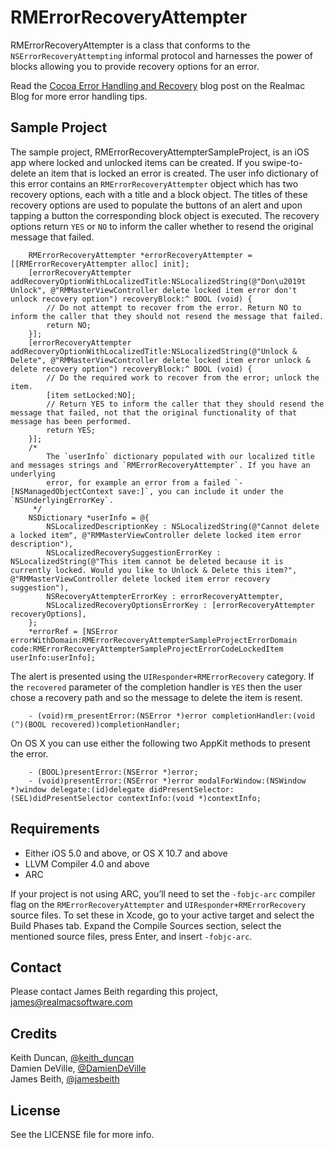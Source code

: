 # RMErrorRecoveryAttempter

RMErrorRecoveryAttempter is a class that conforms to the `NSErrorRecoveryAttempting` informal protocol and harnesses the power of blocks allowing you to provide recovery options for an error.

Read the [Cocoa Error Handling and Recovery](http://www.realmacsoftware.com/blog/cocoa-error-handling-and-recovery) blog post on the Realmac Blog for more error handling tips.

## Sample Project

The sample project, RMErrorRecoveryAttempterSampleProject, is an iOS app where locked and unlocked items can be created. If you swipe-to-delete an item that is locked an error is created. The user info dictionary of this error contains an `RMErrorRecoveryAttempter` object which has two recovery options, each with a title and a block object. The titles of these recovery options are used to populate the buttons of an alert and upon tapping a button the corresponding block object is executed. The recovery options return `YES` or `NO` to inform the caller whether to resend the original message that failed.
```objc
	RMErrorRecoveryAttempter *errorRecoveryAttempter = [[RMErrorRecoveryAttempter alloc] init];
	[errorRecoveryAttempter addRecoveryOptionWithLocalizedTitle:NSLocalizedString(@"Don\u2019t Unlock", @"RMMasterViewController delete locked item error don't unlock recovery option") recoveryBlock:^ BOOL (void) {
		// Do not attempt to recover from the error. Return NO to inform the caller that they should not resend the message that failed.
		return NO;
	}];
	[errorRecoveryAttempter addRecoveryOptionWithLocalizedTitle:NSLocalizedString(@"Unlock & Delete", @"RMMasterViewController delete locked item error unlock & delete recovery option") recoveryBlock:^ BOOL (void) {
		// Do the required work to recover from the error; unlock the item.
		[item setLocked:NO];
		// Return YES to inform the caller that they should resend the message that failed, not that the original functionality of that message has been performed.
		return YES;
	}];
	/*
		The `userInfo` dictionary populated with our localized title and messages strings and `RMErrorRecoveryAttempter`. If you have an underlying 
		error, for example an error from a failed `-[NSManagedObjectContext save:]`, you can include it under the `NSUnderlyingErrorKey`.
	 */
	NSDictionary *userInfo = @{
		NSLocalizedDescriptionKey : NSLocalizedString(@"Cannot delete a locked item", @"RMMasterViewController delete locked item error description"),
		NSLocalizedRecoverySuggestionErrorKey : NSLocalizedString(@"This item cannot be deleted because it is currently locked. Would you like to Unlock & Delete this item?", @"RMMasterViewController delete locked item error recovery suggestion"),
		NSRecoveryAttempterErrorKey : errorRecoveryAttempter,
		NSLocalizedRecoveryOptionsErrorKey : [errorRecoveryAttempter recoveryOptions],
	};
	*errorRef = [NSError errorWithDomain:RMErrorRecoveryAttempterSampleProjectErrorDomain code:RMErrorRecoveryAttempterSampleProjectErrorCodeLockedItem userInfo:userInfo];
```
The alert is presented using the `UIResponder+RMErrorRecovery` category. If the `recovered` parameter of the completion handler is `YES` then the user chose a recovery path and so the message to delete the item is resent.
```objc
	- (void)rm_presentError:(NSError *)error completionHandler:(void (^)(BOOL recovered))completionHandler;
```
On OS X you can use either the following two AppKit methods to present the error.
```objc
	- (BOOL)presentError:(NSError *)error;
	- (void)presentError:(NSError *)error modalForWindow:(NSWindow *)window delegate:(id)delegate didPresentSelector:(SEL)didPresentSelector contextInfo:(void *)contextInfo;
```

## Requirements

- Either iOS 5.0 and above, or OS X 10.7 and above
- LLVM Compiler 4.0 and above
- ARC

If your project is not using ARC, you’ll need to set the `-fobjc-arc` compiler flag on the `RMErrorRecoveryAttempter` and `UIResponder+RMErrorRecovery` source files. To set these in Xcode, go to your active target and select the Build Phases tab. Expand the Compile Sources section, select the mentioned source files, press Enter, and insert `-fobjc-arc`.

## Contact

Please contact James Beith regarding this project, [james@realmacsoftware.com](mailto:james@realmacsoftware.com?subject=RMErrorRecoveryAttempter)  

## Credits

Keith Duncan, [@keith_duncan](https://twitter.com/account/redirect_by_id?id=15379821)  
Damien DeVille, [@DamienDeVille](https://twitter.com/account/redirect_by_id?id=40584312)  
James Beith, [@jamesbeith](https://twitter.com/account/redirect_by_id?id=35832158)

## License

See the LICENSE file for more info.

